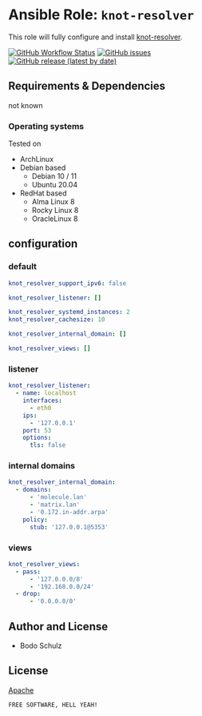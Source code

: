 
# Ansible Role:  `knot-resolver`

This role will fully configure and install [knot-resolver](https://github.com/CZ-NIC/knot-resolver).

[![GitHub Workflow Status](https://img.shields.io/github/workflow/status/bodsch/ansible-icinga2/CI)][ci]
[![GitHub issues](https://img.shields.io/github/issues/bodsch/ansible-knot-resolver)][issues]
[![GitHub release (latest by date)](https://img.shields.io/github/v/release/bodsch/ansible-knot-resolver)][releases]

[ci]: https://github.com/bodsch/ansible-knot-resolver/actions
[issues]: https://github.com/bodsch/ansible-knot-resolver/issues?q=is%3Aopen+is%3Aissue
[releases]: https://github.com/bodsch/ansible-knot-resolver/releases


## Requirements & Dependencies

not known

### Operating systems

Tested on

* ArchLinux
* Debian based
    - Debian 10 / 11
    - Ubuntu 20.04
* RedHat based
    - Alma Linux 8
    - Rocky Linux 8
    - OracleLinux 8

## configuration

### default

```yaml
knot_resolver_support_ipv6: false

knot_resolver_listener: []

knot_resolver_systemd_instances: 2
knot_resolver_cachesize: 10

knot_resolver_internal_domain: []

knot_resolver_views: []
```

### listener

```yaml
knot_resolver_listener:
  - name: localhost
    interfaces:
      - eth0
    ips:
      - '127.0.0.1'
    port: 53
    options:
      tls: false
```


### internal domains

```yaml
knot_resolver_internal_domain:
  - domains:
      - 'molecule.lan'
      - 'matrix.lan'
      - '0.172.in-addr.arpa'
    policy:
      stub: '127.0.0.1@5353'
```

### views

```yaml
knot_resolver_views:
  - pass:
      - '127.0.0.0/8'
      - '192.168.0.0/24'
  - drop:
      - '0.0.0.0/0'
```

## Author and License

- Bodo Schulz

## License

[Apache](LICENSE)

`FREE SOFTWARE, HELL YEAH!`
